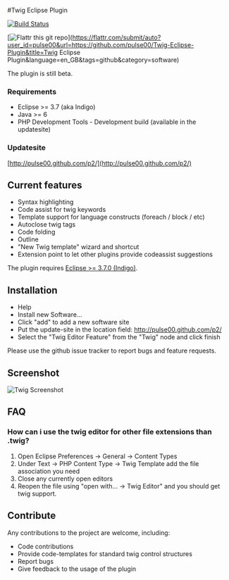 #Twig Eclipse Plugin

[![Build Status](https://secure.travis-ci.org/pulse00/Twig-Eclipse-Plugin.png)](http://travis-ci.org/pulse00/Twig-Eclipse-Plugin)

[![Flattr this git repo](http://api.flattr.com/button/flattr-badge-large.png)](https://flattr.com/submit/auto?user_id=pulse00&url=https://github.com/pulse00/Twig-Eclipse-Plugin&title=Twig Eclipse Plugin&language=en_GB&tags=github&category=software) 

The plugin is still beta.

### Requirements

- Eclipse >= 3.7 (aka Indigo)
- Java >= 6
- PHP Development Tools - Development build (available in the updatesite)

### Updatesite

[http://pulse00.github.com/p2/](http://pulse00.github.com/p2/)


## Current features

* Syntax highlighting
* Code assist for twig keywords
* Template support for language constructs (foreach / block / etc)
* Autoclose twig tags
* Code folding
* Outline
* "New Twig template" wizard and shortcut
* Extension point to let other plugins provide codeassist suggestions

The plugin requires [Eclipse >= 3.7.0 (Indigo)](http://www.eclipse.org/downloads/).


## Installation

* Help
* Install new Software...
* Click "add" to add a new software site
* Put the update-site in the location field: http://pulse00.github.com/p2/
* Select the "Twig Editor Feature" from the "Twig" node and click finish

Please use the github issue tracker to report bugs and feature requests.

## Screenshot

![Twig Screenshot](http://pulse00.github.com/Twig-Eclipse-Plugin/web/images/twig_shot.png)

## FAQ

### How can i use the twig editor for other file extensions than .twig?

1. Open Eclipse Preferences -> General -> Content Types
2. Under Text -> PHP Content Type -> Twig Template add the file association you need
3. Close any currently open editors
4. Reopen the file using "open with... -> Twig Editor" and you should get twig support.


## Contribute

Any contributions to the project are welcome, including:

* Code contributions
* Provide code-templates for standard twig control structures
* Report bugs
* Give feedback to the usage of the plugin